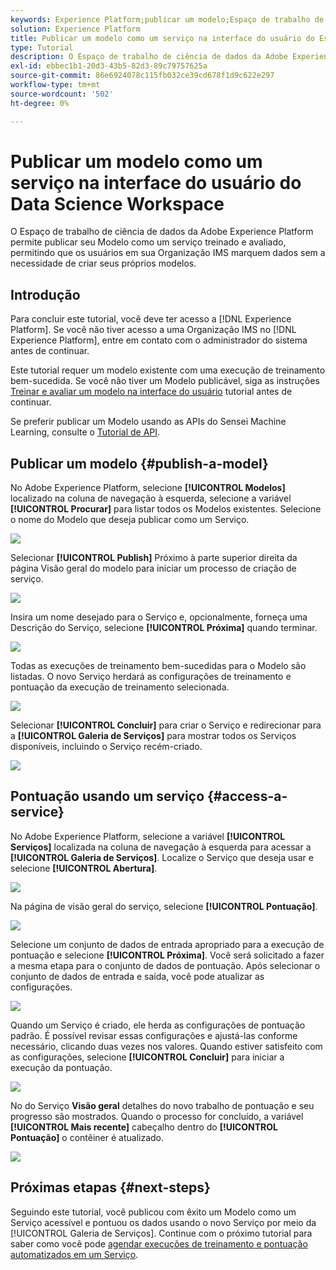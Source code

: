 ```yaml
---
keywords: Experience Platform;publicar um modelo;Espaço de trabalho de ciência de dados;tópicos populares;pontuar um serviço
solution: Experience Platform
title: Publicar um modelo como um serviço na interface do usuário do Espaço de trabalho de ciência de dados
type: Tutorial
description: O Espaço de trabalho de ciência de dados da Adobe Experience Platform permite publicar seu Modelo como um serviço treinado e avaliado, permitindo que os usuários em sua Organização IMS marquem dados sem a necessidade de criar seus próprios modelos.
exl-id: ebbec1b1-20d3-43b5-82d3-89c79757625a
source-git-commit: 86e6924078c115fb032ce39cd678f1d9c622e297
workflow-type: tm+mt
source-wordcount: '502'
ht-degree: 0%

---
```


# Publicar um modelo como um serviço na interface do usuário do Data Science Workspace

O Espaço de trabalho de ciência de dados da Adobe Experience Platform permite publicar seu Modelo como um serviço treinado e avaliado, permitindo que os usuários em sua Organização IMS marquem dados sem a necessidade de criar seus próprios modelos.

## Introdução

Para concluir este tutorial, você deve ter acesso a [!DNL Experience Platform]. Se você não tiver acesso a uma Organização IMS no [!DNL Experience Platform], entre em contato com o administrador do sistema antes de continuar.

Este tutorial requer um modelo existente com uma execução de treinamento bem-sucedida. Se você não tiver um Modelo publicável, siga as instruções [Treinar e avaliar um modelo na interface do usuário](./train-evaluate-model-ui.md) tutorial antes de continuar.

Se preferir publicar um Modelo usando as APIs do Sensei Machine Learning, consulte o [Tutorial de API](./publish-model-service-api.md).

## Publicar um modelo {#publish-a-model}

No Adobe Experience Platform, selecione **[!UICONTROL Modelos]** localizado na coluna de navegação à esquerda, selecione a variável **[!UICONTROL Procurar]** para listar todos os Modelos existentes. Selecione o nome do Modelo que deseja publicar como um Serviço.

![](../images/models-recipes/publish-model/browse_model.png)

Selecionar **[!UICONTROL Publish]** Próximo à parte superior direita da página Visão geral do modelo para iniciar um processo de criação de serviço.

![](../images/models-recipes/publish-model/view_training.png)

Insira um nome desejado para o Serviço e, opcionalmente, forneça uma Descrição do Serviço, selecione **[!UICONTROL Próxima]** quando terminar.

![](../images/models-recipes/publish-model/configure_training.png)

Todas as execuções de treinamento bem-sucedidas para o Modelo são listadas. O novo Serviço herdará as configurações de treinamento e pontuação da execução de treinamento selecionada.

![](../images/models-recipes/publish-model/select_training_run.png)

Selecionar **[!UICONTROL Concluir]** para criar o Serviço e redirecionar para a **[!UICONTROL Galeria de Serviços]** para mostrar todos os Serviços disponíveis, incluindo o Serviço recém-criado.

![](../images/models-recipes/publish-model/service_gallery.png)

## Pontuação usando um serviço {#access-a-service}

No Adobe Experience Platform, selecione a variável **[!UICONTROL Serviços]** localizada na coluna de navegação à esquerda para acessar a **[!UICONTROL Galeria de Serviços]**. Localize o Serviço que deseja usar e selecione **[!UICONTROL Abertura]**.

![](../images/models-recipes/publish-model/open_service.png)

Na página de visão geral do serviço, selecione **[!UICONTROL Pontuação]**.

![](../images/models-recipes/publish-model/score_service.png)

Selecione um conjunto de dados de entrada apropriado para a execução de pontuação e selecione **[!UICONTROL Próxima]**. Você será solicitado a fazer a mesma etapa para o conjunto de dados de pontuação. Após selecionar o conjunto de dados de entrada e saída, você pode atualizar as configurações.

![](../images/models-recipes/publish-model/select_datasets.png)

Quando um Serviço é criado, ele herda as configurações de pontuação padrão. É possível revisar essas configurações e ajustá-las conforme necessário, clicando duas vezes nos valores. Quando estiver satisfeito com as configurações, selecione **[!UICONTROL Concluir]** para iniciar a execução da pontuação.

![](../images/models-recipes/publish-model/scoring_configs.png)

No do Serviço **Visão geral** detalhes do novo trabalho de pontuação e seu progresso são mostrados. Quando o processo for concluído, a variável **[!UICONTROL Mais recente]** cabeçalho dentro do **[!UICONTROL Pontuação]** o contêiner é atualizado.

![](../images/models-recipes/publish-model/pending_scoring.png)

## Próximas etapas {#next-steps}

Seguindo este tutorial, você publicou com êxito um Modelo como um Serviço acessível e pontuou os dados usando o novo Serviço por meio da [!UICONTROL Galeria de Serviços]. Continue com o próximo tutorial para saber como você pode [agendar execuções de treinamento e pontuação automatizados em um Serviço](./schedule-models-ui.md).
